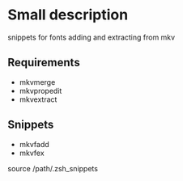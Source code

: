 # Small description
snippets for fonts adding and extracting from mkv

## Requirements
- mkvmerge
- mkvpropedit
- mkvextract

## Snippets
- mkvfadd
- mkvfex

 source /path/.zsh_snippets
